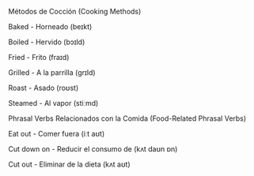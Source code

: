 Métodos de Cocción (Cooking Methods)

Baked - Horneado (beɪkt)

Boiled - Hervido (bɔɪld)

Fried - Frito (fraɪd)

Grilled - A la parrilla (ɡrɪld)

Roast - Asado (roʊst)

Steamed - Al vapor (stiːmd)

Phrasal Verbs Relacionados con la Comida (Food-Related Phrasal Verbs)

Eat out - Comer fuera (iːt aʊt)

Cut down on - Reducir el consumo de (kʌt daʊn ɒn)

Cut out - Eliminar de la dieta (kʌt aʊt)